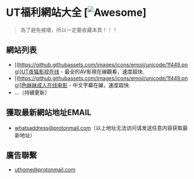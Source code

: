 # UT福利網站大全 [![Awesome](https://cdn.rawgit.com/sindresorhus/awesome/d7305f38d29fed78fa85652e3a63e154dd8e8829/media/badge.svg)]
> 為了避免被墻，所以一定要收藏本頁！！！

## 網站列表

- [(https://github.githubassets.com/images/icons/emoji/unicode/1f449.png)][UT夜猫影视在线](https://www.ut2o.com) - 最全的AV影視在線觀看，速度超快.
- [(https://github.githubassets.com/images/icons/emoji/unicode/1f449.png)][色妹妹成人在线电影](https://www.pymbzx.com) - 中文字幕在線，速度超快.
- ...（持續更新）


## 獲取最新網站地址EMAIL
- whatsaddress@protonmail.com（以上地址无法访问请发送任意内容获取最新地址）

## 廣告聯繫
- uthome@protonmail.com



